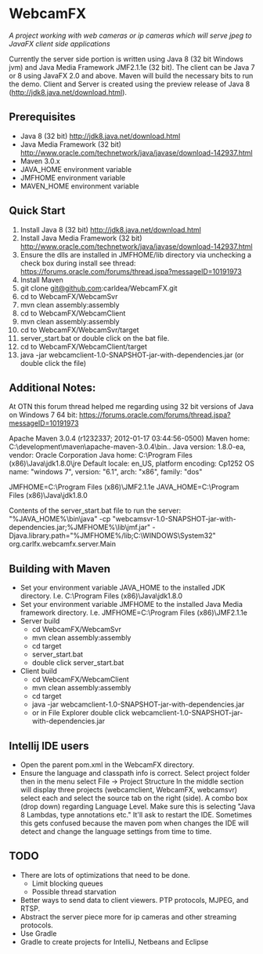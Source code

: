 WebcamFX
============
_A project working with web cameras or ip cameras which will serve jpeg to JavaFX client side applications_

Currently the server side portion is written using Java 8 (32 bit Windows jvm) and Java Media Framework JMF2.1.1e (32 bit).
The client can be Java 7 or 8 using JavaFX 2.0 and above. Maven will build the necessary bits to run the demo. Client and Server is
created using the preview release of Java 8 (http://jdk8.java.net/download.html).


Prerequisites
-------------------
* Java 8 (32 bit) http://jdk8.java.net/download.html
* Java Media Framework (32 bit) http://www.oracle.com/technetwork/java/javase/download-142937.html
* Maven 3.0.x
* JAVA_HOME environment variable
* JMFHOME environment variable
* MAVEN_HOME environment variable

Quick Start
--------------------
1. Install Java 8 (32 bit) http://jdk8.java.net/download.html
2. Install Java Media Framework (32 bit) http://www.oracle.com/technetwork/java/javase/download-142937.html
3. Ensure the dlls are installed in JMFHOME/lib directory via unchecking a check box during install see thread: https://forums.oracle.com/forums/thread.jspa?messageID=10191973
4. Install Maven
5. git clone git@github.com:carldea/WebcamFX.git
6. cd to WebcamFX/WebcamSvr
7. mvn clean assembly:assembly
8. cd to WebcamFX/WebcamClient
9. mvn clean assembly:assembly
10. cd to WebcamFX/WebcamSvr/target
11. server_start.bat or double click on the bat file.
12. cd to WebcamFX/WebcamClient/target
13. java -jar webcamclient-1.0-SNAPSHOT-jar-with-dependencies.jar (or double click the file)


Additional Notes:
--------------------
At OTN this forum thread helped me regarding using 32 bit versions of Java on Windows 7 64 bit:
https://forums.oracle.com/forums/thread.jspa?messageID=10191973


Apache Maven 3.0.4 (r1232337; 2012-01-17 03:44:56-0500)
Maven home: C:\development\maven\apache-maven-3.0.4\bin\..
Java version: 1.8.0-ea, vendor: Oracle Corporation
Java home: C:\Program Files (x86)\Java\jdk1.8.0\jre
Default locale: en_US, platform encoding: Cp1252
OS name: "windows 7", version: "6.1", arch: "x86", family: "dos"

JMFHOME=C:\Program Files (x86)\JMF2.1.1e
JAVA_HOME=C:\Program Files (x86)\Java\jdk1.8.0

Contents of the server_start.bat file to run the server:
"%JAVA_HOME%\bin\java" -cp "webcamsvr-1.0-SNAPSHOT-jar-with-dependencies.jar;%JMFHOME%\lib\jmf.jar" -Djava.library.path="%JMFHOME%/lib;C:\WINDOWS\System32" org.carlfx.webcamfx.server.Main

Building with Maven
--------------------
* Set your environment variable JAVA_HOME to the installed JDK directory. I.e. C:\Program Files (x86)\Java\jdk1.8.0
* Set your environment variable JMFHOME to the installed Java Media framework directory. I.e. JMFHOME=C:\Program Files (x86)\JMF2.1.1e
* Server build
    * cd WebcamFX/WebcamSvr
    * mvn clean assembly:assembly
    * cd target
    * server_start.bat
    * double click server_start.bat
* Client build
    * cd WebcamFX/WebcamClient
    * mvn clean assembly:assembly
    * cd target
    * java -jar webcamclient-1.0-SNAPSHOT-jar-with-dependencies.jar
    * or in File Explorer double click webcamclient-1.0-SNAPSHOT-jar-with-dependencies.jar

Intellij IDE users
---------------------
* Open the parent pom.xml in the WebcamFX directory.
* Ensure the language and classpath info is correct. Select project folder then in the menu select File -> Project Structure
  In the middle section will display three projects (webcamclient, WebcamFX, webcamsvr) select each and select the source tab on the right (side).
  A combo box (drop down) regarding Language Level. Make sure this is selecting "Java 8 Lambdas, type annotations etc."
  It'll ask to restart the IDE. Sometimes this gets confused because the maven pom when changes the IDE will detect and change the language settings from
  time to time.

TODO
---------------------
* There are lots of optimizations that need to be done.
    * Limit blocking queues
    * Possible thread starvation
* Better ways to send data to client viewers. PTP protocols, MJPEG, and RTSP.
* Abstract the server piece more for ip cameras and other streaming protocols.
* Use Gradle
* Gradle to create projects for IntelliJ, Netbeans and Eclipse
